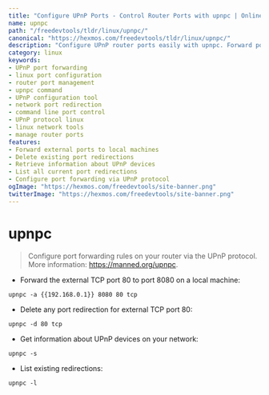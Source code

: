 ```yaml
---
title: "Configure UPnP Ports - Control Router Ports with upnpc | Online Free DevTools by Hexmos"
name: upnpc
path: "/freedevtools/tldr/linux/upnpc/"
canonical: "https://hexmos.com/freedevtools/tldr/linux/upnpc/"
description: "Configure UPnP router ports easily with upnpc. Forward ports, delete redirections, and manage your network's port configuration via command line. Free online tool, no registration required."
category: linux
keywords:
- UPnP port forwarding
- linux port configuration
- router port management
- upnpc command
- UPnP configuration tool
- network port redirection
- command line port control
- UPnP protocol linux
- linux network tools
- manage router ports
features:
- Forward external ports to local machines
- Delete existing port redirections
- Retrieve information about UPnP devices
- List all current port redirections
- Configure port forwarding via UPnP protocol
ogImage: "https://hexmos.com/freedevtools/site-banner.png"
twitterImage: "https://hexmos.com/freedevtools/site-banner.png"
---
```


# upnpc

> Configure port forwarding rules on your router via the UPnP protocol.
> More information: <https://manned.org/upnpc>.

- Forward the external TCP port 80 to port 8080 on a local machine:

`upnpc -a {{192.168.0.1}} 8080 80 tcp`

- Delete any port redirection for external TCP port 80:

`upnpc -d 80 tcp`

- Get information about UPnP devices on your network:

`upnpc -s`

- List existing redirections:

`upnpc -l`
